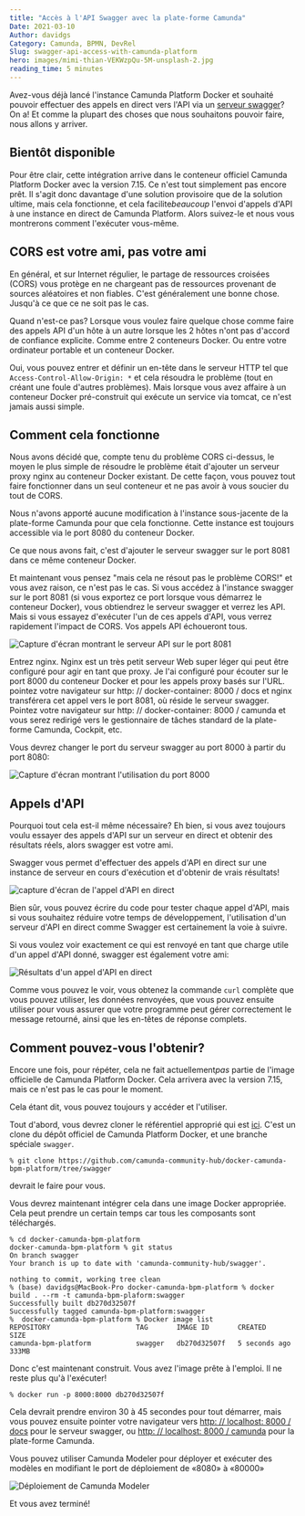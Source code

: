 ```yaml
---
title: "Accès à l'API Swagger avec la plate-forme Camunda"
Date: 2021-03-10
Author: davidgs
Category: Camunda, BPMN, DevRel
Slug: swagger-api-access-with-camunda-platform
hero: images/mimi-thian-VEKWzpQu-5M-unsplash-2.jpg
reading_time: 5 minutes
---
```


Avez-vous déjà lancé l'instance Camunda Platform Docker et souhaité pouvoir effectuer des appels en direct vers l'API via un [serveur swagger](https://swagger.io)? On a! Et comme la plupart des choses que nous souhaitons pouvoir faire, nous allons y arriver.

## Bientôt disponible

Pour être clair, cette intégration arrive dans le conteneur officiel Camunda Platform Docker avec la version 7.15. Ce n'est tout simplement pas encore prêt. Il s'agit donc davantage d'une solution provisoire que de la solution ultime, mais cela fonctionne, et cela facilite*beaucoup* l'envoi d'appels d'API à une instance en direct de Camunda Platform. Alors suivez-le et nous vous montrerons comment l'exécuter vous-même.

## CORS est votre ami, pas votre ami

En général, et sur Internet régulier, le partage de ressources croisées (CORS) vous protège en ne chargeant pas de ressources provenant de sources aléatoires et non fiables. C'est généralement une bonne chose. Jusqu'à ce que ce ne soit pas le cas.

Quand n'est-ce pas? Lorsque vous voulez faire quelque chose comme faire des appels API d'un hôte à un autre lorsque les 2 hôtes n'ont pas d'accord de confiance explicite. Comme entre 2 conteneurs Docker. Ou entre votre ordinateur portable et un conteneur Docker.

Oui, vous pouvez entrer et définir un en-tête dans le serveur HTTP tel que `Access-Control-Allow-Origin: *` et cela résoudra le problème (tout en créant une foule d'autres problèmes). Mais lorsque vous avez affaire à un conteneur Docker pré-construit qui exécute un service via tomcat, ce n'est jamais aussi simple.

## Comment cela fonctionne

Nous avons décidé que, compte tenu du problème CORS ci-dessus, le moyen le plus simple de résoudre le problème était d'ajouter un serveur proxy nginx au conteneur Docker existant. De cette façon, vous pouvez tout faire fonctionner dans un seul conteneur et ne pas avoir à vous soucier du tout de CORS.

Nous n'avons apporté aucune modification à l'instance sous-jacente de la plate-forme Camunda pour que cela fonctionne. Cette instance est toujours accessible via le port 8080 du conteneur Docker.

Ce que nous avons fait, c'est d'ajouter le serveur swagger sur le port 8081 dans ce même conteneur Docker.

Et maintenant vous pensez "mais cela ne résout pas le problème CORS!" et vous avez raison, ce n'est pas le cas. Si vous accédez à l'instance swagger sur le port 8081 (si vous exportez ce port lorsque vous démarrez le conteneur Docker), vous obtiendrez le serveur swagger et verrez les API. Mais si vous essayez d'exécuter l'un de ces appels d'API, vous verrez rapidement l'impact de CORS. Vos appels API échoueront tous.

![Capture d'écran montrant le serveur API sur le port 8081](images/Screen%20Shot%202021-02-19%20at%2012.19.33%20PM.png)

Entrez nginx. Nginx est un très petit serveur Web super léger qui peut être configuré pour agir en tant que proxy. Je l'ai configuré pour écouter sur le port 8000 du conteneur Docker et pour les appels proxy basés sur l'URL. pointez votre navigateur sur http: // docker-container: 8000 / docs et nginx transférera cet appel vers le port 8081, où réside le serveur swagger. Pointez votre navigateur sur http: // docker-container: 8000 / camunda et vous serez redirigé vers le gestionnaire de tâches standard de la plate-forme Camunda, Cockpit, etc.

Vous devrez changer le port du serveur swagger au port 8000 à partir du port 8080:

![Capture d'écran montrant l'utilisation du port 8000](images/Screen%20Shot%202021-02-19%20at%2012.21.08%20PM.png)

## Appels d'API

Pourquoi tout cela est-il même nécessaire? Eh bien, si vous avez toujours voulu essayer des appels d'API sur un serveur en direct et obtenir des résultats réels, alors swagger est votre ami.

Swagger vous permet d'effectuer des appels d'API en direct sur une instance de serveur en cours d'exécution et d'obtenir de vrais résultats!

![capture d'écran de l'appel d'API en direct](images/Screen%20Shot%202021-02-19%20at%2012.21.36%20PM.png)

Bien sûr, vous pouvez écrire du code pour tester chaque appel d'API, mais si vous souhaitez réduire votre temps de développement, l'utilisation d'un serveur d'API en direct comme Swagger est certainement la voie à suivre.

Si vous voulez voir exactement ce qui est renvoyé en tant que charge utile d'un appel d'API donné, swagger est également votre ami:

![Résultats d'un appel d'API en direct](images/Screen%20Shot%202021-02-22%20at%2010.46.52%20AM.png)

Comme vous pouvez le voir, vous obtenez la commande `curl` complète que vous pouvez utiliser, les données renvoyées, que vous pouvez ensuite utiliser pour vous assurer que votre programme peut gérer correctement le message retourné, ainsi que les en-têtes de réponse complets.

## Comment pouvez-vous l'obtenir?

Encore une fois, pour répéter, cela ne fait actuellement*pas* partie de l'image officielle de Camunda Platform Docker. Cela arrivera avec la version 7.15, mais ce n'est pas le cas pour le moment.

Cela étant dit, vous pouvez toujours y accéder et l'utiliser.

Tout d'abord, vous devrez cloner le référentiel approprié qui est [ici](https://github.com/camunda-community-hub/docker-camunda-bpm-platform/tree/swagger). C'est un clone du dépôt officiel de Camunda Platform Docker, et une branche spéciale `swagger`.

```
% git clone https://github.com/camunda-community-hub/docker-camunda-bpm-platform/tree/swagger
```
devrait le faire pour vous.

Vous devrez maintenant intégrer cela dans une image Docker appropriée. Cela peut prendre un certain temps car tous les composants sont téléchargés.

```
% cd docker-camunda-bpm-platform
docker-camunda-bpm-platform % git status
On branch swagger
Your branch is up to date with 'camunda-community-hub/swagger'.

nothing to commit, working tree clean
% (base) davidgs@MacBook-Pro docker-camunda-bpm-platform % docker build . --rm -t camunda-bpm-plaform:swagger
Successfully built db270d32507f
Successfully tagged camunda-bpm-platform:swagger
%  docker-camunda-bpm-platform % Docker image list
REPOSITORY                     TAG       IMAGE ID       CREATED         SIZE
camunda-bpm-platform           swagger   db270d32507f   5 seconds ago   333MB
```
Donc c'est maintenant construit. Vous avez l'image prête à l'emploi. Il ne reste plus qu'à l'exécuter!

```
% docker run -p 8000:8000 db270d32507f
```

Cela devrait prendre environ 30 à 45 secondes pour tout démarrer, mais vous pouvez ensuite pointer votre navigateur vers [http: // localhost: 8000 / docs](http://localhost:8000/docs) pour le serveur swagger, ou [ http: // localhost: 8000 / camunda](http://localhost:8000/camunda) pour la plate-forme Camunda.

Vous pouvez utiliser Camunda Modeler pour déployer et exécuter des modèles en modifiant le port de déploiement de «8080» à «80000»

![Déploiement de Camunda Modeler](images/Screen%20Shot%202021-02-22%20at%2011.23.19%20AM.png)

Et vous avez terminé!
